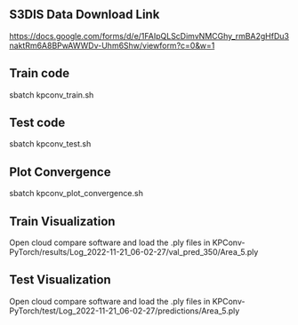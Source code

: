 ## S3DIS Data Download Link

https://docs.google.com/forms/d/e/1FAIpQLScDimvNMCGhy_rmBA2gHfDu3naktRm6A8BPwAWWDv-Uhm6Shw/viewform?c=0&w=1

## Train code

sbatch kpconv_train.sh

## Test code

sbatch kpconv_test.sh

## Plot Convergence

sbatch kpconv_plot_convergence.sh

## Train Visualization

Open cloud compare software and load the .ply files in KPConv-PyTorch/results/Log_2022-11-21_06-02-27/val_pred_350/Area_5.ply

## Test Visualization

Open cloud compare software and load the .ply files in KPConv-PyTorch/test/Log_2022-11-21_06-02-27/predictions/Area_5.ply
